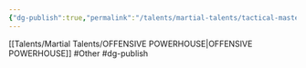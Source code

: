 ```yaml
---
{"dg-publish":true,"permalink":"/talents/martial-talents/tactical-mastermind/"}
---
```


[[Talents/Martial Talents/OFFENSIVE POWERHOUSE\|OFFENSIVE POWERHOUSE]]
#Other #dg-publish